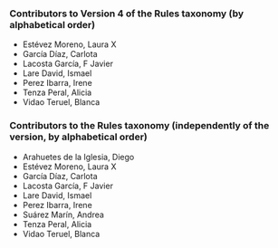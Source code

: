 ### Contributors to Version 4 of the Rules taxonomy (by alphabetical order)
- Estévez Moreno, Laura X
- García Díaz, Carlota
- Lacosta García, F Javier
- Lare David, Ismael
- Perez Ibarra, Irene
- Tenza Peral, Alicia
- Vidao Teruel, Blanca

### Contributors to the Rules taxonomy (independently of the version, by alphabetical order)
- Arahuetes de la Iglesia, Diego
- Estévez Moreno, Laura X
- García Díaz, Carlota
- Lacosta García, F Javier
- Lare David, Ismael
- Perez Ibarra, Irene
- Suárez Marín, Andrea
- Tenza Peral, Alicia
- Vidao Teruel, Blanca
  

